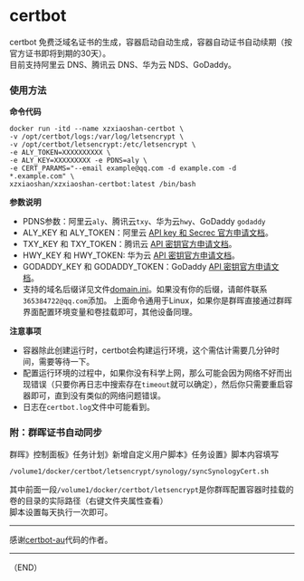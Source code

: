 # certbot  
certbot 免费泛域名证书的生成，容器启动自动生成，容器自动证书自动续期（按官方证书即将到期的30天）。   
目前支持阿里云 DNS、腾讯云 DNS、华为云 NDS、GoDaddy。  

### 使用方法 
**命令代码**  
```
docker run -itd --name xzxiaoshan-certbot \
-v /opt/certbot/logs:/var/log/letsencrypt \
-v /opt/certbot/letsencrypt:/etc/letsencrypt \
-e ALY_TOKEN=XXXXXXXXXX \
-e ALY_KEY=XXXXXXXXX -e PDNS=aly \
-e CERT_PARAMS="--email example@qq.com -d example.com -d *.example.com" \
xzxiaoshan/xzxiaoshan-certbot:latest /bin/bash
```
**参数说明**  
* PDNS参数：阿里云`aly`、腾讯云`txy`、华为云`hwy`、GoDaddy `godaddy` 
* ALY_KEY 和 ALY_TOKEN：阿里云 [API key 和 Secrec 官方申请文档](https://help.aliyun.com/knowledge_detail/38738.html)。
* TXY_KEY 和 TXY_TOKEN：腾讯云 [API 密钥官方申请文档](https://console.cloud.tencent.com/cam/capi)。
* HWY_KEY 和 HWY_TOKEN: 华为云 [API 密钥官方申请文档](https://support.huaweicloud.com/devg-apisign/api-sign-provide.html)。
* GODADDY_KEY 和 GODADDY_TOKEN：GoDaddy [API 密钥官方申请文档](https://developer.godaddy.com/getstarted)。
* 支持的域名后缀详见文件[domain.ini](https://raw.githubusercontent.com/xzxiaoshan/certbot/master/certbot-au/domain.ini)。如果没有你的后缀，请邮件联系`365384722@qq.com`添加。
上面命令通用于Linux，如果你是群晖直接通过群晖界面配置环境变量和卷挂载即可，其他设备同理。  

**注意事项**  
* 容器除此创建运行时，certbot会构建运行环境，这个需估计需要几分钟时间，需要等待一下。  
* 配置运行环境的过程中，如果你没有科学上网，那么可能会因为网络不好而出现错误（只要你再日志中搜索存在`timeout`就可以确定），然后你只需要重启容器即可，直到没有类似的网络问题错误。  
* 日志在`certbot.log`文件中可能看到。  

### 附：群晖证书自动同步  
群晖》控制面板》任务计划》新增自定义用户脚本》任务设置》脚本内容填写  
```
/volume1/docker/certbot/letsencrypt/synology/syncSynologyCert.sh
```
其中前面一段`/volume1/docker/certbot/letsencrypt`是你群晖配置容器时挂载的卷的目录的实际路径（右键文件夹属性查看）   
脚本设置每天执行一次即可。  

---

感谢[certbot-au](https://github.com/ywdblog/certbot-letencrypt-wildcardcertificates-alydns-au)代码的作者。  

---

（END）
